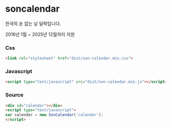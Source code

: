 # soncalendar
한국의 손 없는 날 달력입니다.

2016년 1월 ~ 2025년 12월까지 지원

### Css

```html
<link rel="stylesheet" href="dist/son-calendar.min.css">
```

### Javascript

```html
<script type="text/javascript" src="dist/son-calendar.min.js"></script>
```

### Source

```html
<div id="calendar"></div>
<script type="text/javascript">
var calendar = new SonCalendar('calendar');
</script>
```